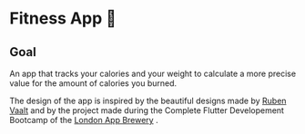 

# Fitness App 💪

## Goal

An app that tracks your calories and your weight to calculate a more precise value for the amount of calories you burned.


The design of the app is inspired by the beautiful designs made by [Ruben Vaalt](https://dribbble.com/shots/4585382-Simple-BMI-Calculator) and by the project made during the Complete Flutter Developement Bootcamp of the [London App Brewery](https://github.com/londonappbrewery) . 

